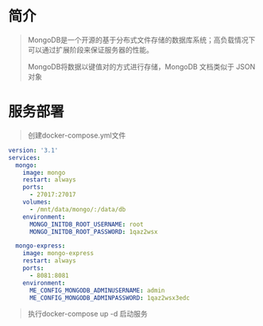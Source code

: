 # 简介

> MongoDB是一个开源的基于分布式文件存储的数据库系统；高负载情况下可以通过扩展阶段来保证服务器的性能。
>
> MongoDB将数据以键值对的方式进行存储，MongoDB 文档类似于 JSON 对象

# 服务部署

> 创建docker-compose.yml文件

```yaml
version: '3.1'
services:
  mongo:
    image: mongo
    restart: always
    ports:
      - 27017:27017
    volumes:
      - /mnt/data/mongo/:/data/db
    environment:
      MONGO_INITDB_ROOT_USERNAME: root
      MONGO_INITDB_ROOT_PASSWORD: 1qaz2wsx

  mongo-express:
    image: mongo-express
    restart: always
    ports:
      - 8081:8081
    environment:
      ME_CONFIG_MONGODB_ADMINUSERNAME: admin
      ME_CONFIG_MONGODB_ADMINPASSWORD: 1qaz2wsx3edc
```

> 执行docker-compose up -d 启动服务

